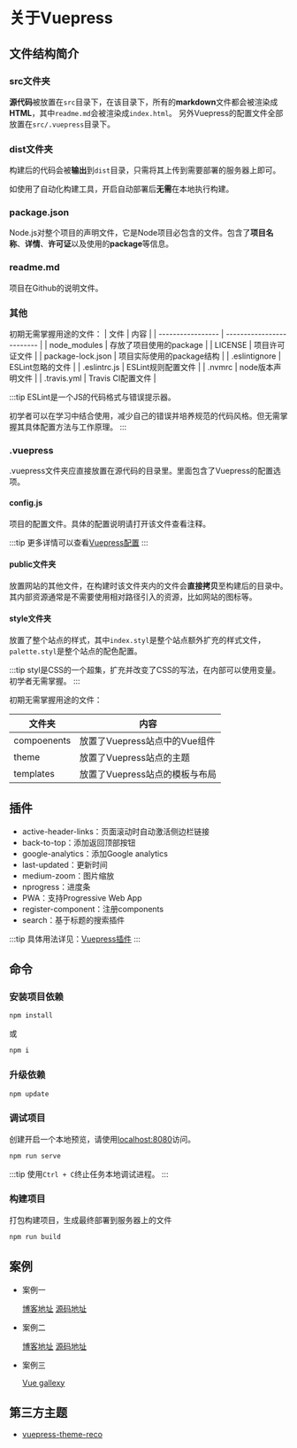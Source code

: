 # 关于Vuepress

## 文件结构简介

### src文件夹

**源代码**被放置在`src`目录下，在该目录下，所有的**markdown**文件都会被渲染成**HTML**，其中`readme.md`会被渲染成`index.html`。  另外Vuepress的配置文件全部放置在`src/.vuepress`目录下。

### dist文件夹

构建后的代码会被**输出**到`dist`目录，只需将其上传到需要部署的服务器上即可。

如使用了自动化构建工具，开启自动部署后**无需**在本地执行构建。

### package.json

Node.js对整个项目的声明文件，它是Node项目必包含的文件。包含了**项目名称**、**详情**、**许可证**以及使用的**package**等信息。

### readme.md

项目在Github的说明文件。

### 其他

初期无需掌握用途的文件：
| 文件              | 内容                      |
| ----------------- | ------------------------- |
| node_modules      | 存放了项目使用的package   |
| LICENSE           | 项目许可证文件            |
| package-lock.json | 项目实际使用的package结构 |
| .eslintignore     | ESLint忽略的文件          |
| .eslintrc.js      | ESLint规则配置文件        |
| .nvmrc            | node版本声明文件          |
| .travis.yml       | Travis CI配置文件         |

:::tip
ESLint是一个JS的代码格式与错误提示器。

初学者可以在学习中结合使用，减少自己的错误并培养规范的代码风格。但无需掌握其具体配置方法与工作原理。
:::

### .vuepress

.vuepress文件夹应直接放置在源代码的目录里。里面包含了Vuepress的配置选项。

#### config.js

项目的配置文件。具体的配置说明请打开该文件查看注释。

:::tip
更多详情可以查看[Vuepress配置](https://v1.vuepress.vuejs.org/zh/config/)
:::

#### public文件夹

放置网站的其他文件，在构建时该文件夹内的文件会**直接拷贝**至构建后的目录中。其内部资源通常是不需要使用相对路径引入的资源，比如网站的图标等。

#### style文件夹

放置了整个站点的样式，其中`index.styl`是整个站点额外扩充的样式文件，`palette.styl`是整个站点的配色配置。

:::tip
styl是CSS的一个超集，扩充并改变了CSS的写法，在内部可以使用变量。初学者无需掌握。
:::

初期无需掌握用途的文件：

| 文件夹      | 内容                           |
| ----------- | ------------------------------ |
| compoenents | 放置了Vuepress站点中的Vue组件  |
| theme       | 放置了Vuepress站点的主题       |
| templates   | 放置了Vuepress站点的模板与布局 |

## 插件

- active-header-links：页面滚动时自动激活侧边栏链接
- back-to-top：添加返回顶部按钮
- google-analytics：添加Google analytics
- last-updated：更新时间
- medium-zoom：图片缩放
- nprogress：进度条
- PWA：支持Progressive Web App
- register-component：注册components
- search：基于标题的搜索插件

:::tip
具体用法详见：[Vuepress插件](https://v1.vuepress.vuejs.org/zh/plugin/)
:::

## 命令

### 安装项目依赖

```bash
npm install
```

或

```bash
npm i
```

### 升级依赖

```bash
npm update
```

### 调试项目

创建开启一个本地预览，请使用[localhost:8080](http://localhost:8080)访问。

```bash
npm run serve
```

:::tip
使用`Ctrl + C`终止任务本地调试进程。
:::

### 构建项目

打包构建项目，生成最终部署到服务器上的文件

```bash
npm run build
```

## 案例

- 案例一

  [博客地址](http://dong4j.info/)
  [源码地址](https://github.com/dong4j/blog-resources)

- 案例二

  [博客地址](https://davidangel.net/)
  [源码地址](https://github.com/davidangel/davidangel-vuepress)

- 案例三
  
  [Vue gallexy](https://vuepress.gallery/)

## 第三方主题

- [vuepress-theme-reco](https://vuepress-theme-reco.recoluan.com/)
